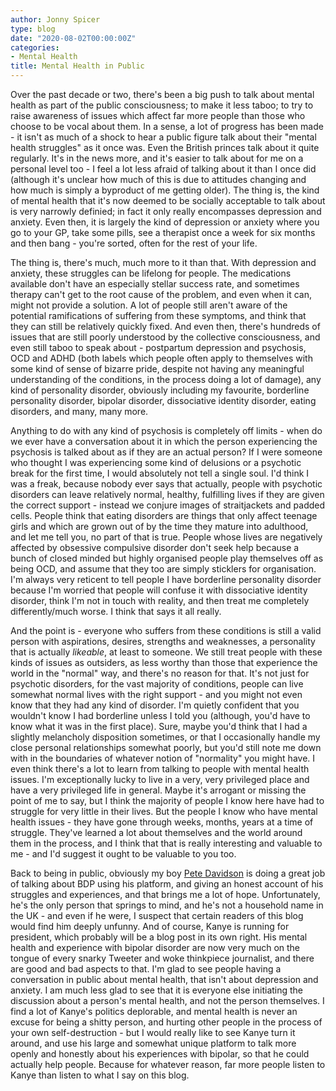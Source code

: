 ```yaml
---
author: Jonny Spicer
type: blog
date: "2020-08-02T00:00:00Z"
categories:
- Mental Health
title: Mental Health in Public
---
```

Over the past decade or two, there's been a big push to talk about mental health as part of the public consciousness; to make it less taboo; to try to raise awareness of issues which affect far more people
than those who choose to be vocal about them. In a sense, a lot of progress has been made - it isn't as much of a shock to hear a public figure talk about their "mental health struggles" as it once was. Even
the British princes talk about it quite regularly. It's in the news more, and it's easier to talk about for me on a personal level too - I feel a lot less afraid of talking about it than I once did (although it's
unclear how much of this is due to attitudes changing and how much is simply a byproduct of me getting older). The thing is, the kind of mental health that it's now deemed to be socially acceptable to talk about is
very narrowly definied; in fact it only really encompasses depression and anxiety. Even then, it is largely the kind of depression or anxiety where you go to your GP, take some pills, see a therapist once a week for
six months and then bang - you're sorted, often for the rest of your life.

The thing is, there's much, much more to it than that. With depression and anxiety, these struggles can be lifelong for people. The medications available don't have an especially stellar success rate, and
sometimes therapy can't get to the root cause of the problem, and even when it can, might not provide a solution. A lot of people still aren't aware of the potential ramifications of suffering from these symptoms,
and think that they can still be relatively quickly fixed. And even then, there's hundreds of issues that are still poorly understood by the collective consciousness, and even still taboo to speak about - postpartum
depression and psychosis, OCD and ADHD (both labels which people often apply to themselves with some kind of sense of bizarre pride, despite not having any meaningful understanding of the conditions, in the process
doing a lot of damage), any
kind of personality disorder, obviously including my favourite, borderline personality disorder, bipolar disorder, dissociative identity disorder, eating disorders, and many, many more.

Anything to do with any kind
of psychosis is completely off limits - when do we ever have a conversation about it in which the person experiencing the psychosis is talked about as if they are an actual person? If I were someone who
thought I was experiencing some kind of delusions or a psychotic break for the first time, I would absolutely not tell a single soul. I'd think I was a freak, because nobody ever says that actually, people with
psychotic disorders can leave relatively normal, healthy, fulfilling lives if they are given the correct support - instead we conjure images of straitjackets and padded cells. People think that eating disorders
are things that only affect teenage girls and which are grown out of by the time they mature into adulthood, and let me tell you, no part of that is true. People whose lives are negatively affected by obsessive
compulsive disorder don't seek help because a bunch of closed minded but highly organised people play themselves off as being OCD, and assume that they too are simply sticklers for organisation. I'm always very
reticent to tell people I have borderline personality disorder because I'm worried that people will confuse it with dissociative identity disorder, think I'm not in touch with reality, and then treat me completely
differently/much worse. I think that says it all really.

And the point is - everyone who suffers from these conditions is still a valid person with aspirations, desires, strengths and weaknesses, a personality that
is actually *likeable*, at least to someone. We still treat people with these kinds of issues as outsiders, as less worthy than those that experience the world in the "normal" way, and there's no reason for that.
It's not just for psychotic disorders, for the vast majority of conditions, people can live somewhat normal lives with the right support - and you might not even know that they had any kind of disorder. I'm quietly
confident that you wouldn't know I had borderline unless I told you (although, you'd have to know what it was in the first place). Sure, maybe you'd think that I had a slightly melancholy disposition sometimes, or
that I occasionally handle my close personal relationships somewhat poorly, but you'd still note me down with in the boundaries of whatever notion of "normality" you might have. I even think there's a lot to learn
from talking to people with mental health issues. I'm exceptionally lucky to live in a very, very privileged place and have a very privileged life in general. Maybe it's arrogant or missing the point of me to say,
but I think the majority of people I know here have had to struggle for very little in their lives. But the people I know who have mental health issues - they have gone through weeks, months, years at a time of
struggle. They've learned a lot about themselves and the world around them in the process, and I think that that is really interesting and valuable to me - and I'd suggest it ought to be valuable to you too.

Back to being in public, obviously my boy [Pete Davidson](/blog/pete-davidson) is doing a great job of talking about BDP using his platform, and giving an honest account of his
struggles and experiences, and that
brings me a lot of hope. Unfortunately, he's the only person that springs to mind, and he's not a household name in the UK - and even if he were, I suspect that certain readers of this blog would find him deeply
unfunny. And of course, Kanye is running for president, which probably will be a blog post in its own right. His mental health and experience with bipolar disorder are now very much on the tongue of every snarky
Tweeter and woke thinkpiece journalist, and there are good and bad aspects to that. I'm glad to see people having a conversation in public about mental health, that isn't about depression and anxiety. I am much less
glad to see that it is everyone else initiating the discussion about a person's mental health, and not the person themselves. I find a lot of Kanye's politics deplorable, and mental health is never an excuse for
being a shitty person, and hurting other people in the process of your own self-destruction - but I would really like to see Kanye turn it around, and use his large and somewhat unique platform to talk more openly
and honestly about his experiences with bipolar, so that he could actually help people. Because for whatever reason, far more people listen to Kanye than listen to what I say on this blog.
